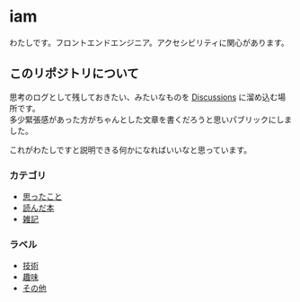 # iam

わたしです。フロントエンドエンジニア。アクセシビリティに関心があります。

## このリポジトリについて

思考のログとして残しておきたい、みたいなものを [Discussions](https://github.com/mimorimomi/iam/discussions) に溜め込む場所です。  
多少緊張感があった方がちゃんとした文章を書くだろうと思いパブリックにしました。

これがわたしですと説明できる何かになればいいなと思っています。

### カテゴリ

- [思ったこと](https://github.com/mimorimomi/iam/discussions/categories/mimory?discussions_q=category%3AMimory+)
- [読んだ本](https://github.com/mimorimomi/iam/discussions/categories/reading?discussions_q=category%3AReading+)
- [雑記](https://github.com/mimorimomi/iam/discussions/categories/scraps?discussions_q=category%3AScraps+)

### ラベル

- [技術](https://github.com/mimorimomi/iam/discussions?discussions_q=label%3ATech+)
- [趣味](https://github.com/mimorimomi/iam/discussions?discussions_q=label%3AHobby)
- [その他](https://github.com/mimorimomi/iam/discussions?discussions_q=label%3AOther+)
